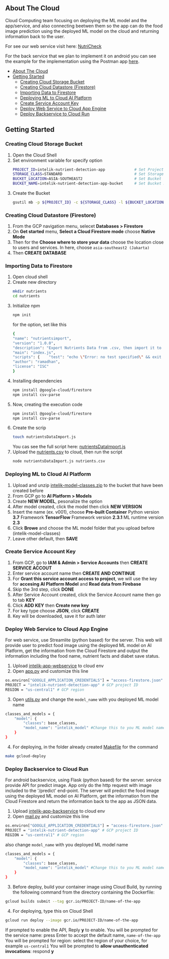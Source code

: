 <!-- ABOUT THE PROJECT -->
## About The Cloud
Cloud Computing team focusing on deploying the ML model and the app/service, and also connecting beetwen them so the app can do the food image prediction using the deployed ML model on the cloud and returning information back to the user.

For see our web service visit here: [NutriCheck](https://intelik-nutrient-detection-app.et.r.appspot.com/) 

For the back service that we plan to implement it on android you can see the example for the implementation using the Postman app [here](backservice-example.JPG).

<!-- TOC -->
- [About The Cloud](#about-the-cloud)
- [Getting Started](#getting-started)
  * [Creating Cloud Storage Bucket](#creating-cloud-storage-bucket)
  * [Creating Cloud Datastore (Firestore)](#creating-cloud-datastore--firestore-)
  * [Importing Data to Firestore](#importing-data-to-firestore)
  * [Deploying ML to Cloud AI Platform](#deploying-ml-to-cloud-ai-platform)
  * [Create Service Account Key](#create-service-account-key)
  * [Deploy Web Service to Cloud App Engine](#deploy-web-service-to-cloud-app-engine)
  * [Deploy Backservice to Cloud Run](#deploy-backservice-to-cloud-run)

<!-- GETTING STARTED -->
## Getting Started

### Creating Cloud Storage Bucket
1. Open the Cloud Shell
2. Set environment variable for specify option
   ```sh
   PROJECT_ID=intelik-nutrient-detection-app             # Set Project ID
   STORAGE_CLASS=STANDARD                                # Set Storage Class
   BUCKET_LOCATION=ASIA-SOUTHEAST2                       # Set Bucket Location
   BUCKET_NAME=intelik-nutrient-detection-app-bucket     # Set Bucket Name
   ```
3. Create the Bucket
   ```sh
   gsutil mb -p ${PROJECT_ID} -c ${STORAGE_CLASS} -l ${BUCKET_LOCATION} -b on gs://${BUCKET_NAME}
   ```

### Creating Cloud Datastore (Firestore)
1. From the GCP navigation menu, selecet **Databases > Firestore**
2. On **Get started** menu, **Select a Cloud Firestore mode** choose **Native Mode**
3. Then for the **Choose where to store your data** choose the location close to users and services. In here, choose `asia-southeast2 (Jakarta)`
4. Then **CREATE DATABASE**

### Importing Data to Firestore
1. Open cloud shell
2. Create new directory
   ```sh
   mkdir nutrients
   cd nutrients
   ```
3. Initialize npm
   ```sh
   npm init
   ```
   for the option, set like this
   ```sh
   {  
   "name": "nutrientsimport",  
   "version": "1.0.0",  
   "description": "Export Nutrients Data from .csv, then import it to Firestore",  
   "main": "index.js",  
   "scripts": {    "test": "echo \"Error: no test specified\" && exit 1"  },  
   "author": "ramadhan",  
   "license": "ISC"
   }
   ```
4. Installing dependencies
   ```sh
   npm install @google-cloud/firestore
   npm install csv-parse
   ```
5. Now, creating the execution code
   ```sh
   npm install @google-cloud/firestore
   npm install csv-parse
   ```
6. Create the scrip
   ```sh
   touch nutrientsDataImport.js
   ```
   You cas see the full script here: [nutrientsDataImport.js](nutrientsDataImport.js)
7. Upload the [nutrients.csv](nutrients.csv) to cloud, then run the script
   ```sh
   node nutrientsDataImport.js nutrients.csv
   ```

### Deploying ML to Cloud AI Platform
1. Upload  and unzip [intelik-model-classes.zip](../ML/intelik-model-classes.zip) to the bucket that have been created before
2. From GCP go to **AI Platform > Models**
3. Create **NEW MODEL**, pesonalize the option
4. After model created, click the model then click **NEW VERSION**
5. Insert the name (ex. v001), choose **Pre-built Container**
   Python version **3.7**
   Framework **TensorFlow**
   Framework version **2.3.1**
   ML runtime version **2.3**
6. Click **Browe** and choose the ML model folder that you upload before (intelik-model-classes)
7. Leave other default, then **SAVE**

### Create Service Account Key
1. From GCP, go to **IAM & Admin > Service Accounts** then **CREATE SERVICE ACCOUT**
2. Enter service account name then **CREATE AND CONTINUE**
3. For **Grant this service account access to project**, we will use the key for **accesing AI Platform Model** and **Read data from Firebase**
4. Skip the 3rd step, click **DONE**
5. After Service Account created, click the Service Account name then go to tab **KEY**
6. Click **ADD KEY** then **Create new key**
7. For key type choose **JSON**, click **CREATE**
8. Key will be downloaded, save it for auth later

### Deploy Web Service to Cloud App Engine
For web service, use Streamlite (python based) for the server. This web will provide user to predict food image using the deployed ML model on AI Platform, get the information from the Cloud Firestore and output the information including the food name, nutrient facts and diabet save status.
1. Upload [intelik-app-webservice](intelik-app-webservice) to cloud env
2. Open [app.py](intelik-app-webservice/app.py) and customize this line
```sh
os.environ["GOOGLE_APPLICATION_CREDENTIALS"] = "access-firestore.json" # change with the service account key 
PROJECT = "intelik-nutrient-detection-app" # GCP project ID
REGION = "us-central1" # GCP region 
```
3. Open [utils.py](intelik-app-webservice/utils.py) and change the `model_name` with you deployed ML model name
```sh
classes_and_models = {
    "model": {
        "classes": base_classes,
        "model_name": "intelik_model" #Change this to you ML model name
    }
}
```
4. For deploying, in the folder already created [Makefile](intelik-app-webservice/Makefile) for the command
```sh
make gcloud-deploy
```

### Deploy Backservice to Cloud Run
For android backservice, using Flask (python based) for the server. service provide API for predict image. App only do the http request with image included to the '/predict' end-point. The server will predict the food image using the deployed ML model on AI Platform, get the information from the Cloud Firestore and return the information back to the app as JSON data.
1. Upload [intelik-app-backservice](intelik-app-backservice) to cloud env
2. Open [mail.py](intelik-app-backservice/mail.py) and customize this line
```sh
os.environ["GOOGLE_APPLICATION_CREDENTIALS"] = "access-firestore.json" # change with the service account key 
PROJECT = "intelik-nutrient-detection-app" # GCP project ID
REGION = "us-central1" # GCP region 
```
also change `model_name` with you deployed ML model name
```sh
classes_and_models = {
    "model": {
        "classes": base_classes,
        "model_name": "intelik_model" #Change this to you ML model name
    }
}
```
3. Before deploy, build your container image using Cloud Build, by running the following command from the directory containing the Dockerfile:
```sh
gcloud builds submit --tag gcr.io/PROJECT-ID/name-of-the-app
```
4. For deploying, type this on Cloud Shell
```sh
gcloud run deploy --image gcr.io/PROJECT-ID/name-of-the-app
```
   If prompted to enable the API, Reply **y** to enable.
   You will be prompted for the service name: press Enter to accept the default name, `name-of-the-app`
   You will be prompted for region: select the region of your choice, for example `us-central1`
   You will be prompted to **allow unauthenticated invocations**: respond **y**